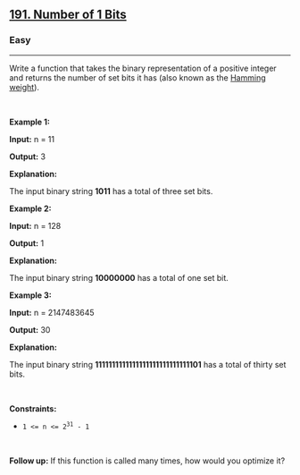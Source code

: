 <h2>
  <a href="https://leetcode.com/problems/number-of-1-bits/">191. Number of 1 Bits</a>
</h2>
<h3>Easy</h3>
<hr />
<div>
  <p>
    Write a function that takes the binary representation of a positive integer
    and returns the number of <span data-keyword="set-bit">set bits</span> it
    has (also known as the
    <a href="http://en.wikipedia.org/wiki/Hamming_weight" target="_blank"
      >Hamming weight</a
    >).
  </p>

  <p>&nbsp;</p>
  <p><strong class="example">Example 1:</strong></p>

  <div class="example-block">
    <p><strong>Input:</strong> <span class="example-io">n = 11</span></p>
    <p><strong>Output:</strong> <span class="example-io">3</span></p>
    <p><strong>Explanation:</strong></p>
    <p>
      The input binary string <strong>1011</strong> has a total of three set
      bits.
    </p>
  </div>

  <p><strong class="example">Example 2:</strong></p>

  <div class="example-block">
    <p><strong>Input:</strong> <span class="example-io">n = 128</span></p>
    <p><strong>Output:</strong> <span class="example-io">1</span></p>
    <p><strong>Explanation:</strong></p>
    <p>
      The input binary string <strong>10000000</strong> has a total of one set
      bit.
    </p>
  </div>

  <p><strong class="example">Example 3:</strong></p>

  <div class="example-block">
    <p>
      <strong>Input:</strong> <span class="example-io">n = 2147483645</span>
    </p>
    <p><strong>Output:</strong> <span class="example-io">30</span></p>
    <p><strong>Explanation:</strong></p>
    <p>
      The input binary string
      <strong>1111111111111111111111111111101</strong> has a total of thirty set
      bits.
    </p>
  </div>

  <p>&nbsp;</p>
  <p><strong>Constraints:</strong></p>

  <ul>
    <li><code>1 &lt;= n&nbsp;&lt;= 2<sup>31</sup>&nbsp;- 1</code></li>
  </ul>

  <p>&nbsp;</p>
  <strong>Follow up:</strong> If this function is called many times, how would
  you optimize it?
</div>
​
